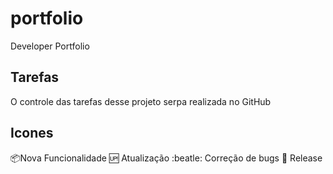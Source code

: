 # portfolio
Developer Portfolio

## Tarefas

O controle das tarefas desse projeto serpa realizada no GitHub

## Icones

:package:Nova Funcionalidade
:up: Atualização
:beatle: Correção de bugs
:checkered_flag: Release